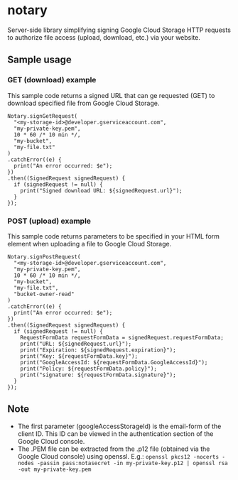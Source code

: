 notary
===========

Server-side library simplifying signing Google Cloud Storage HTTP requests to authorize file access (upload, download, etc.) via your website.

Sample usage
-----------

### GET (download) example

This sample code returns a signed URL that can ge requested (GET) to download specified file from Google Cloud Storage.

```
Notary.signGetRequest(
  "<my-storage-id>@developer.gserviceaccount.com",
  "my-private-key.pem",
  10 * 60 /* 10 min */,
  "my-bucket",
  "my-file.txt"
)
.catchError((e) {
  print("An error occurred: $e");
})
.then((SignedRequest signedRequest) {
  if (signedRequest != null) {
    print("Signed download URL: ${signedRequest.url}");
  }
});
```

### POST (upload) example

This sample code returns parameters to be specified in your HTML form element when uploading a file to Google Cloud Storage.

```
Notary.signPostRequest(
  "<my-storage-id>@developer.gserviceaccount.com",
  "my-private-key.pem",
  10 * 60 /* 10 min */,
  "my-bucket",
  "my-file.txt",
  "bucket-owner-read"
)
.catchError((e) {
  print("An error occurred: $e");
})
.then((SignedRequest signedRequest) {
  if (signedRequest != null) {
    RequestFormData requestFormData = signedRequest.requestFormData;
    print("URL: ${signedRequest.url}");
    print("Expiration: ${signedRequest.expiration}");
    print("Key: ${requestFormData.key}");
    print("GoogleAccessId: ${requestFormData.GoogleAccessId}");
    print("Policy: ${requestFormData.policy}");
    print("signature: ${requestFormData.signature}");
  }
});
```

Note
-----------
* The first parameter (googleAccessStorageId) is the email-form of the client ID. This ID can be viewed in the authentication section of the Google Cloud console.
* The .PEM file can be extracted from the .p12 file (obtained via the Google Cloud console) using openssl. E.g.: `openssl pkcs12 -nocerts -nodes -passin pass:notasecret -in my-private-key.p12 | openssl rsa -out my-private-key.pem`